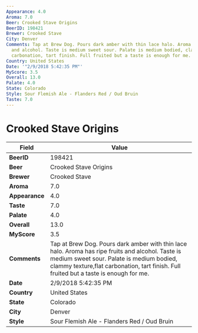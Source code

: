 ```yaml
---
Appearance: 4.0
Aroma: 7.0
Beer: Crooked Stave Origins
BeerID: 198421
Brewer: Crooked Stave
City: Denver
Comments: Tap at Brew Dog. Pours dark amber with thin lace halo. Aroma has ripe fruits
  and alcohol. Taste is medium sweet sour. Palate is medium bodied, clammy texture,flat
  carbonation, tart finish. Full fruited but a taste is enough for me.
Country: United States
Date: '"2/9/2018 5:42:35 PM"'
MyScore: 3.5
Overall: 13.0
Palate: 4.0
State: Colorado
Style: Sour Flemish Ale - Flanders Red / Oud Bruin
Taste: 7.0
---
```


# Crooked Stave Origins

| Field         | Value |
|---------------|-------|
| **BeerID** | 198421 |
| **Beer** | Crooked Stave Origins |
| **Brewer** | Crooked Stave |
| **Aroma** | 7.0 |
| **Appearance** | 4.0 |
| **Taste** | 7.0 |
| **Palate** | 4.0 |
| **Overall** | 13.0 |
| **MyScore** | 3.5 |
| **Comments** | Tap at Brew Dog. Pours dark amber with thin lace halo. Aroma has ripe fruits and alcohol. Taste is medium sweet sour. Palate is medium bodied, clammy texture,flat carbonation, tart finish. Full fruited but a taste is enough for me. |
| **Date** | 2/9/2018 5:42:35 PM |
| **Country** | United States |
| **State** | Colorado |
| **City** | Denver |
| **Style** | Sour Flemish Ale - Flanders Red / Oud Bruin |
